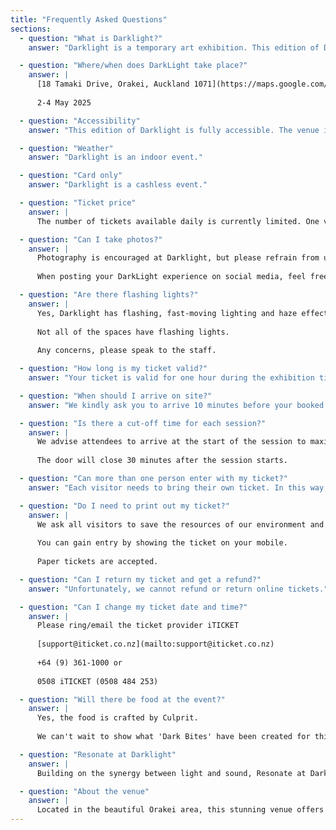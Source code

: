 ```yaml
---
title: "Frequently Asked Questions"
sections:
  - question: "What is Darklight?"
    answer: "Darklight is a temporary art exhibition. This edition of Darklight is 'A descent into colour'."

  - question: "Where/when does DarkLight take place?"
    answer: |
      [18 Tamaki Drive, Orakei, Auckland 1071](https://maps.google.com/?q=18+Tamaki+Drive+Orakei+Auckland+1071)
      
      2-4 May 2025

  - question: "Accessibility"
    answer: "This edition of Darklight is fully accessible. The venue is designed to accommodate all visitors. Please contact us if you have any specific accessibility requirements."

  - question: "Weather"
    answer: "Darklight is an indoor event."

  - question: "Card only"
    answer: "Darklight is a cashless event."

  - question: "Ticket price"
    answer: |
      The number of tickets available daily is currently limited. One valid ticket is required per person. Younger children must be accompanied by an adult. Information on the current exhibitions and admission prices can be found [here](https://www.iticket.co.nz/events/2025/may/darklight).

  - question: "Can I take photos?"
    answer: |
      Photography is encouraged at Darklight, but please refrain from using a flash. It's the perfect place for enchanting, out-of-this-world shots.
      
      When posting your DarkLight experience on social media, feel free to use our hashtag #DARKLIGHT.

  - question: "Are there flashing lights?"
    answer: |
      Yes, Darklight has flashing, fast-moving lighting and haze effects. Individuals sensitive to these may experience discomfort or other adverse reactions.
      
      Not all of the spaces have flashing lights.
      
      Any concerns, please speak to the staff.

  - question: "How long is my ticket valid?"
    answer: "Your ticket is valid for one hour during the exhibition timings. Re-entry is not possible unless you purchase another ticket after the one-hour session."

  - question: "When should I arrive on site?"
    answer: "We kindly ask you to arrive 10 minutes before your booked slot."

  - question: "Is there a cut-off time for each session?"
    answer: |
      We advise attendees to arrive at the start of the session to maximise the experience.
      
      The door will close 30 minutes after the session starts.

  - question: "Can more than one person enter with my ticket?"
    answer: "Each visitor needs to bring their own ticket. In this way, we can ensure that your experience is not disrupted by too many people being on-site at any one time, and that safety regulations may be observed without difficulty."

  - question: "Do I need to print out my ticket?"
    answer: |
      We ask all visitors to save the resources of our environment and to avoid using paper print-outs.
      
      You can gain entry by showing the ticket on your mobile.
      
      Paper tickets are accepted.

  - question: "Can I return my ticket and get a refund?"
    answer: "Unfortunately, we cannot refund or return online tickets."

  - question: "Can I change my ticket date and time?"
    answer: |
      Please ring/email the ticket provider iTICKET
      
      [support@iticket.co.nz](mailto:support@iticket.co.nz)
      
      +64 (9) 361-1000 or
      
      0508 iTICKET (0508 484 253)

  - question: "Will there be food at the event?"
    answer: |
      Yes, the food is crafted by Culprit.
      
      We can't wait to show what 'Dark Bites' have been created for this light experience.

  - question: "Resonate at Darklight"
    answer: |
      Building on the synergy between light and sound, Resonate at Darklight is a one-night-only audiovisual experience like no other. At its heart are six large-scale, fully immersive artworks, each a world of its own, that invite you to step inside and lose yourself in waves of shifting light, sound and motion. As you journey through these transformative installations, the night culminates in a powerful fusion of sensory elements with a boundary-pushing lineup of cutting-edge DJs and live acts.

  - question: "About the venue"
    answer: |
      Located in the beautiful Orakei area, this stunning venue offers the perfect setting for our immersive light and sound experience with stunning waterfront views.
---
```


<!-- This content will be ignored by the CMS -->